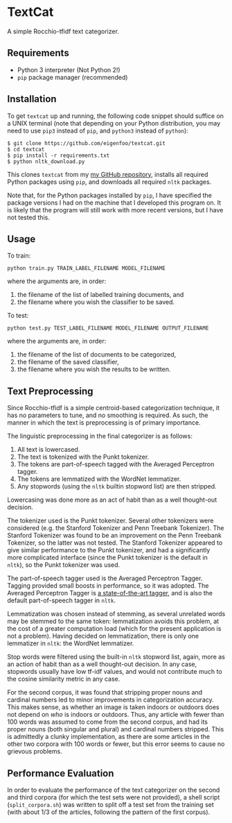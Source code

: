 # TextCat

A simple Rocchio-tfidf text categorizer.

## Requirements

* Python 3 interpreter (Not Python 2!)
* `pip` package manager (recommended)

## Installation

To get `textcat` up and running, the following code snippet should suffice on a
UNIX terminal (note that depending on your Python distribution, you may need to
use `pip3` instead of `pip`, and `python3` instead of `python`):

```
$ git clone https://github.com/eigenfoo/textcat.git
$ cd textcat
$ pip install -r requirements.txt
$ python nltk_download.py
```

This clones `textcat` from my [my GitHub
repository](https://github.com/eigenfoo/textcat), installs all required Python
packages using `pip`, and downloads all required `nltk` packages.

Note that, for the Python packages installed by `pip`, I have specified the
package versions I had on the machine that I developed this program on. It is
likely that the program will still work with more recent versions, but I have
not tested this.

## Usage

To train:

```
python train.py TRAIN_LABEL_FILENAME MODEL_FILENAME
```

where the arguments are, in order:
1. the filename of the list of labelled training documents, and 
2. the filename where you wish the classifier to be saved.

To test:

```
python test.py TEST_LABEL_FILENAME MODEL_FILENAME OUTPUT_FILENAME
```

where the arguments are, in order:
1. the filename of the list of documents to be categorized, 
2. the filename of the saved classifier,
3. the filename where you wish the results to be written.

## Text Preprocessing

Since Rocchio-tfidf is a simple centroid-based categorization technique, it has
no parameters to tune, and no smoothing is required. As such, the manner in
which the text is preprocessing is of primary importance.

The linguistic preprocessing in the final categorizer is as follows:

1. All text is lowercased.
2. The text is tokenized with the Punkt tokenizer.
3. The tokens are part-of-speech tagged with the Averaged Perceptron tagger.
4. The tokens are lemmatized with the WordNet lemmatizer.
5. Any stopwords (using the `nltk` builtin stopword list) are then stripped.

Lowercasing was done more as an act of habit than as a well thought-out
decision.

The tokenizer used is the Punkt tokenizer. Several other tokenizers were
considered (e.g. the Stanford Tokenizer and Penn Treebank Tokenizer). The
Stanford Tokenizer was found to be an improvement on the Penn Treebank
Tokenizer, so the latter was not tested. The Stanford Tokenizer appeared to give
similar performance to the Punkt tokenizer, and had a significantly more
complicated interface (since the Punkt tokenizer is the default in `nltk`), so
the Punkt tokenizer was used.

The part-of-speech tagger used is the Averaged Perceptron Tagger. Tagging
provided small boosts in performance, so it was adopted. The Averaged Perceptron
Tagger is [a state-of-the-art
tagger](https://explosion.ai/blog/part-of-speech-pos-tagger-in-python), and is
also the default part-of-speech tagger in `nltk`.

Lemmatization was chosen instead of stemming, as several unrelated words may be
stemmed to the same token: lemmatization avoids this problem, at the cost of
a greater computation load (which for the present application is not a problem).
Having decided on lemmatization, there is only one lemmatizer in `nltk`: the
WordNet lemmatizer.

Stop words were filtered using the built-in `nltk` stopword list, again, more as
an action of habit than as a well thought-out decision. In any case, stopwords
usually have low tf-idf values, and would not contribute much to the cosine
similarity metric in any case.

For the second corpus, it was found that stripping proper nouns and cardinal
numbers led to minor improvements in categorization accuracy. This makes sense,
as whether an image is taken indoors or outdoors does not depend on _who_ is
indoors or outdoors. Thus, any article with fewer than 100 words was assumed to
come from the second corpus, and had its proper nouns (both singular and plural)
and cardinal numbers stripped. This is admittedly a clunky implementation, as
there are some articles in the other two corpora with 100 words or fewer, but
this error seems to cause no grievous problems.

## Performance Evaluation

In order to evaluate the performance of the text categorizer on the second and
third corpora (for which the test sets were not provided), a shell script
(`split_corpora.sh`) was written to split off a test set from the training set
(with about 1/3 of the articles, following the pattern of the first corpus).
